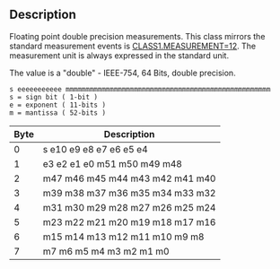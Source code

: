 ## Description

Floating point double precision measurements. This class mirrors the standard measurement events is [CLASS1.MEASUREMENT=12](./class1.measurementx2.md). The measurement unit is always expressed in the standard unit.

The value is a "double"	- IEEE-754, 64 Bits, double precision.

    s eeeeeeeeeee mmmmmmmmmmmmmmmmmmmmmmmmmmmmmmmmmmmmmmmmmmmmmmmmmmm
    s = sign bit ( 1-bit )
    e = exponent ( 11-bits )
    m = mantissa ( 52-bits )

 | Byte | Description                     |
 | ---- | -----------                     |
 | 0    | s e10 e9 e8 e7 e6 e5 e4         |
 | 1    | e3 e2 e1 e0 m51 m50 m49 m48     |
 | 2    | m47 m46 m45 m44 m43 m42 m41 m40 |
 | 3    | m39 m38 m37 m36 m35 m34 m33 m32 |
 | 4    | m31 m30 m29 m28 m27 m26 m25 m24 |
 | 5    | m23 m22 m21 m20 m19 m18 m17 m16 |
 | 6    | m15 m14 m13 m12 m11 m10 m9 m8   |
 | 7    | m7 m6 m5 m4 m3 m2 m1 m0         |
